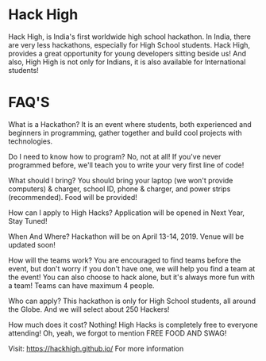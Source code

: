 # Hack High

Hack High, is India's first worldwide high school hackathon. In India, there are very less hackathons, especially for High School students. Hack High, provides a great opportunity for young developers sitting beside us! And also, High High is not only for Indians, it is also available for International students!

# FAQ'S
What is a Hackathon?
It is an event where students, both experienced and beginners in programming, gather together and build cool projects with technologies.

Do I need to know how to program?
No, not at all! If you've never programmed before, we'll teach you to write your very first line of code!

What should I bring?
You should bring your laptop (we won't provide computers) & charger, school ID, phone & charger, and power strips (recommended). Food will be provided!


How can I apply to High Hacks?
Application will be opened in Next Year, Stay Tuned!

When And Where?
Hackathon will be on April 13-14, 2019. Venue will be updated soon!

How will the teams work?
You are encouraged to find teams before the event, but don't worry if you don't have one, we will help you find a team at the event! You can also choose to hack alone, but it's always more fun with a team! Teams can have maximum 4 people.

Who can apply?
This hackathon is only for High School students, all around the Globe. And we will select about 250 Hackers!

How much does it cost?
Nothing! High Hacks is completely free to everyone attending! Oh, yeah, we forgot to mention FREE FOOD AND SWAG!

Visit: https://hackhigh.github.io/ For more information
